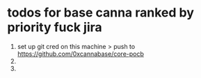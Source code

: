 # todos for base canna ranked by priority fuck jira 
1. set up git cred on this machine > push to https://github.com/0xcannabase/core-pocb
1.  
1. 
